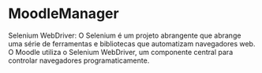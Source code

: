 # MoodleManager

Selenium WebDriver:
O Selenium é um projeto abrangente que abrange uma série de ferramentas e bibliotecas que automatizam navegadores web. O Moodle utiliza o Selenium WebDriver, um componente central para controlar navegadores programaticamente.
